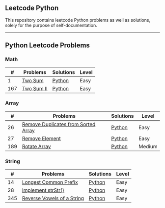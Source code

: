 ## Leetcode Python 
This repository contains leetcode Python problems as well as solutions, solely for the purpose of self-documentation.

---

## Python Leetcode Problems

### Math

| \# | Problems | Solutions | Level|
|----|----------|-----------|------|
| 1 | [Two Sum](https://leetcode.com/problems/two-sum/) | [Python](./Math/1%20Two%20Sum.py) | Easy |
| 167 | [Two Sum II](https://leetcode.com/problems/two-sum-ii-input-array-is-sorted/) | [Python]() | Easy |

### Array
| \# | Problems | Solutions | Level|
|----|----------|-----------|------|
| 26 | [Remove Duplicates from Sorted Array](https://leetcode.com/problems/remove-duplicates-from-sorted-array/) | [Python](./Array/26.%20Remove%20Duplicates%20from%20Sorted%20Array.py) | Easy |
| 27 | [Remove Element](https://leetcode.com/problems/remove-element/) | [Python](./Array/27.%20Remove%20Element.py) | Easy |
| 189 | [Rotate Array](https://leetcode.com/problems/rotate-array/) | [Python](./Array/189.%20Rotate%20Array.py) | Medium |

### String
| \# | Problems | Solutions | Level|
|----|----------|-----------|------|
| 14 | [Longest Common Prefix](https://leetcode.com/problems/longest-common-prefix/) | [Python](./String/14.%20Longest%20Common%20Prefix.py) | Easy |
| 28 | [Implement strStr()](https://leetcode.com/problems/implement-strstr/) | [Python](./String/28.%20Implement%20strStr().py) | Easy |
| 345 | [Reverse Vowels of a String](https://leetcode.com/problems/reverse-vowels-of-a-string/) | [Python]() | Easy |